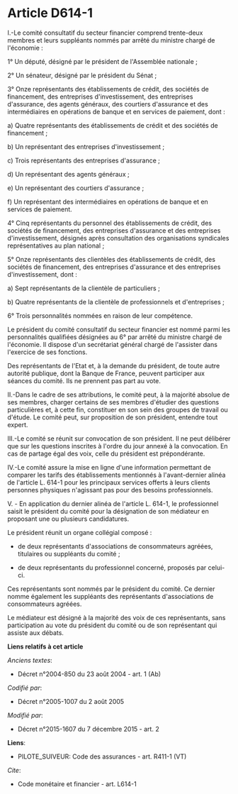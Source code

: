 # Article D614-1

I.-Le comité consultatif du secteur financier comprend trente-deux membres et leurs suppléants nommés par arrêté du ministre
chargé de l'économie : 

1° Un député, désigné par le président de l'Assemblée nationale ; 

2° Un sénateur, désigné par le président du Sénat ; 

3° Onze représentants des établissements de crédit, des sociétés de financement, des entreprises d'investissement, des
entreprises d'assurance, des agents généraux, des courtiers d'assurance et des intermédiaires en opérations de banque et en
services de paiement, dont : 

a) Quatre représentants des établissements de crédit et des sociétés de financement ; 

b) Un représentant des entreprises d'investissement ; 

c) Trois représentants des entreprises d'assurance ; 

d) Un représentant des agents généraux ; 

e) Un représentant des courtiers d'assurance ; 

f) Un représentant des intermédiaires en opérations de banque et en services de paiement. 

4° Cinq représentants du personnel des établissements de crédit, des sociétés de financement, des entreprises d'assurance et
des entreprises d'investissement, désignés après consultation des organisations syndicales représentatives au plan
national ; 

5° Onze représentants des clientèles des établissements de crédit, des sociétés de financement, des entreprises d'assurance
et des entreprises d'investissement, dont : 

a) Sept représentants de la clientèle de particuliers ; 

b) Quatre représentants de la clientèle de professionnels et d'entreprises ; 

6° Trois personnalités nommées en raison de leur compétence. 

Le président du comité consultatif du secteur financier est nommé parmi les personnalités qualifiées désignées au 6° par
arrêté du ministre chargé de l'économie. Il dispose d'un secrétariat général chargé de l'assister dans l'exercice de ses
fonctions. 

Des représentants de l'Etat et, à la demande du président, de toute autre autorité publique, dont la Banque de France,
peuvent participer aux séances du comité. Ils ne prennent pas part au vote. 

II.-Dans le cadre de ses attributions, le comité peut, à la majorité absolue de ses membres, charger certains de ses membres
d'étudier des questions particulières et, à cette fin, constituer en son sein des groupes de travail ou d'étude. Le comité
peut, sur proposition de son président, entendre tout expert. 

III.-Le comité se réunit sur convocation de son président. Il ne peut délibérer que sur les questions inscrites à l'ordre du
jour annexé à la convocation. En cas de partage égal des voix, celle du président est prépondérante. 

IV.-Le comité assure la mise en ligne d'une information permettant de comparer les tarifs des établissements mentionnés à
l'avant-dernier alinéa de l'article L. 614-1 pour les principaux services offerts à leurs clients personnes physiques
n'agissant pas pour des besoins professionnels.

V. - En application du dernier alinéa de l'article L. 614-1, le professionnel saisit le président du comité pour la
désignation de son médiateur en proposant une ou plusieurs candidatures.

Le président réunit un organe collégial composé :

- de deux représentants d'associations de consommateurs agréées, titulaires ou suppléants du comité ;

- de deux représentants du professionnel concerné, proposés par celui-ci.

Ces représentants sont nommés par le président du comité. Ce dernier nomme également les suppléants des représentants
d'associations de consommateurs agréées.

Le médiateur est désigné à la majorité des voix de ces représentants, sans participation au vote du président du comité ou de
son représentant qui assiste aux débats.

**Liens relatifs à cet article**

_Anciens textes_:

  - Décret n°2004-850 du 23 août 2004 - art. 1 (Ab)

_Codifié par_:

  - Décret n°2005-1007 du 2 août 2005

_Modifié par_:

  - Décret n°2015-1607 du 7 décembre 2015 - art. 2

**Liens**:

  - PILOTE_SUIVEUR: Code des assurances - art. R411-1 (VT)

_Cite_:

  - Code monétaire et financier - art. L614-1
